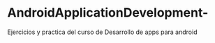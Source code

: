 # AndroidApplicationDevelopment-
Ejercicios y practica del curso de Desarrollo de apps para android
